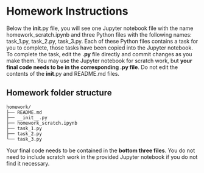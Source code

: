 # Homework Instructions

Below the __init__.py file, you will see one Jupyter notebook file with the name homework_scratch.ipynb and three Python files with the following names: task_1.py, task_2.py, task_3.py. Each of these Python files contains a task for you to complete, those tasks have been copied into the Jupyter notebook. To complete the task, edit the **.py** file directly and commit changes as you make them. You may use the Jupyter notebook for scratch work, but **your final code needs to be in the corresponding .py file**. Do not edit the contents of the __init__.py and README.md files.

## Homework folder structure
```
homework/
├── README.md
├── __init__.py
├── homework_scratch.ipynb
├── task_1.py
├── task_2.py
└── task_3.py
```
Your final code needs to be contained in the **bottom three files**. You do not need to include scratch work in the provided Jupyter notebook if you do not find it necessary.
